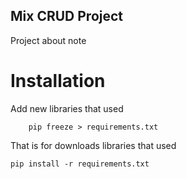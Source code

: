 ## Mix CRUD Project

Project about note


# Installation

Add new libraries that used

```
    pip freeze > requirements.txt
```

That is for downloads libraries that used

```
pip install -r requirements.txt
```
